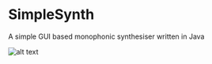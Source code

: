 # SimpleSynth
A simple GUI based monophonic synthesiser written in Java

![alt text](http://url/to/img.png)

